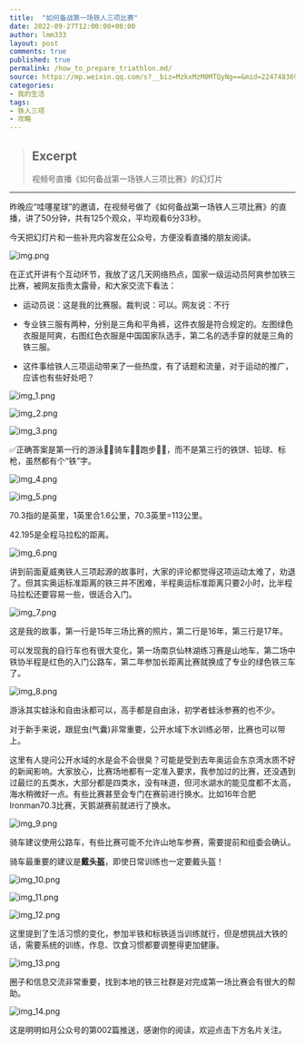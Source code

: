 ```yaml
---
title:  "如何备战第一场铁人三项比赛"
date: 2022-09-27T12:00:00+08:00
author: lmm333
layout: post
comments: true
published: true
permalink: /how_to_prepare_triathlon.md/
source: https://mp.weixin.qq.com/s?__biz=MzkxMzM0MTQyNg==&mid=2247483697&idx=1&sn=3c84ee525668b873dc9a75296a329760&chksm=c17e6facf609e6bab01feb14db3efb23b5b492e4328a87f6286431edae5f3980a6286ebc4ebd#rd
categories:
- 我的生活
tags:
- 铁人三项
- 攻略
---
```


> ## Excerpt
> 视频号直播《如何备战第一场铁人三项比赛》的幻灯片

---
昨晚应“哇噻星球”的邀请，在视频号做了《如何备战第一场铁人三项比赛》的直播，讲了50分钟，共有125个观众，平均观看6分33秒。

今天把幻灯片和一些补充内容发在公众号，方便没看直播的朋友阅读。

![img.png](../images/2022-09-27-how_to_prepare_triathlon/img.png)
<!--more-->
在正式开讲有个互动环节，我放了这几天网络热点，国家一级运动员阿爽参加铁三比赛，被网友指责太露骨，和大家交流下看法：

-   运动员说：这是我的比赛服。裁判说：可以。网友说：不行
    
-   专业铁三服有两种，分别是三角和平角裤，这件衣服是符合规定的。左图绿色衣服是阿爽，右图红色衣服是中国国家队选手，第二名的选手穿的就是三角的铁三服。
    
-   这件事给铁人三项运动带来了一些热度，有了话题和流量，对于运动的推广，应该也有些好处吧？
    
![img_1.png](../images/2022-09-27-how_to_prepare_triathlon/img_1.png)

![img_2.png](../images/2022-09-27-how_to_prepare_triathlon/img_2.png)

![img_3.png](../images/2022-09-27-how_to_prepare_triathlon/img_3.png)

✅正确答案是第一行的游泳🏊🏻骑车🚴🏻跑步🏃🏻，而不是第三行的铁饼、铅球、标枪，虽然都有个“铁”字。

![img_4.png](../images/2022-09-27-how_to_prepare_triathlon/img_4.png)

![img_5.png](../images/2022-09-27-how_to_prepare_triathlon/img_5.png)

70.3指的是英里，1英里合1.6公里，70.3英里=113公里。

42.195是全程马拉松的距离。

![img_6.png](../images/2022-09-27-how_to_prepare_triathlon/img_6.png)

讲到前面夏威夷铁人三项起源的故事时，大家的评论都觉得这项运动太难了，劝退了。但其实奥运标准距离的铁三并不困难，半程奥运标准距离只要2小时，比半程马拉松还要容易一些，很适合入门。

![img_7.png](../images/2022-09-27-how_to_prepare_triathlon/img_7.png)

这是我的故事，第一行是15年三场比赛的照片，第二行是16年，第三行是17年。

可以发现我的自行车也有很大变化，第一场南京仙林湖练习赛是山地车，第二场中铁协半程是红色的入门公路车，第二年参加长距离比赛就换成了专业的绿色铁三车了。

![img_8.png](../images/2022-09-27-how_to_prepare_triathlon/img_8.png)

游泳其实蛙泳和自由泳都可以，高手都是自由泳，初学者蛙泳参赛的也不少。

对于新手来说，跟屁虫(气囊)非常重要，公开水域下水训练必带，比赛也可以带上。

这里有人提问公开水域的水是会不会很臭？可能是受到去年奥运会东京湾水质不好的新闻影响。大家放心，比赛场地都有一定准入要求，我参加过的比赛，还没遇到过最烂的五类水，大部分都是四类水，没有味道，但河水湖水的能见度都不太高，海水稍微好一点。有些比赛甚至会专门在赛前进行换水。比如16年合肥Ironman70.3比赛，天鹅湖赛前就进行了换水。

![img_9.png](../images/2022-09-27-how_to_prepare_triathlon/img_9.png)

骑车建议使用公路车，有些比赛可能不允许山地车参赛，需要提前和组委会确认。

骑车最重要的建议是**戴头盔**，即使日常训练也一定要戴头盔！

![img_10.png](../images/2022-09-27-how_to_prepare_triathlon/img_10.png)

![img_11.png](../images/2022-09-27-how_to_prepare_triathlon/img_11.png)

![img_12.png](../images/2022-09-27-how_to_prepare_triathlon/img_12.png)

这里提到了生活习惯的变化，参加半铁和标铁适当训练就行，但是想挑战大铁的话，需要系统的训练，作息、饮食习惯都要调整得更加健康。

![img_13.png](../images/2022-09-27-how_to_prepare_triathlon/img_13.png)

圈子和信息交流非常重要，找到本地的铁三社群是对完成第一场比赛会有很大的帮助。

![img_14.png](../images/2022-09-27-how_to_prepare_triathlon/img_14.png)

这是明明如月公众号的第002篇推送，感谢你的阅读，欢迎点击下方名片关注。
